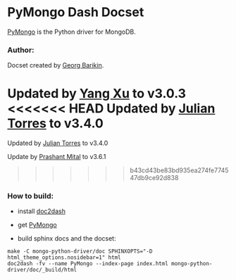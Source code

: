 PyMongo Dash Docset
=======================

[PyMongo](http://api.mongodb.org/python) is the Python driver for MongoDB.

### Author:

Docset created by [Georg Barikin](https://github.com/gebrkn).

Updated by [Yang Xu](https://github.com/xyoun) to v3.0.3
<<<<<<< HEAD
Updated by [Julian Torres](https://github.com/macintacos) to v3.4.0
=======

Updated by [Julian Torres](https://github.com/macintacos) to v3.4.0

Update by [Prashant Mital](https://github.com/prashantmital) to v3.6.1
>>>>>>> b43cd43be83bd935ea274fe774547db9ce92d838

### How to build:

- install [doc2dash](https://pypi.python.org/pypi/doc2dash)

- get [PyMongo](https://github.com/mongodb/mongo-python-driver.git)

- build sphinx docs and the docset:

```
make -C mongo-python-driver/doc SPHINXOPTS="-D html_theme_options.nosidebar=1" html
doc2dash -fv --name PyMongo --index-page index.html mongo-python-driver/doc/_build/html
````
